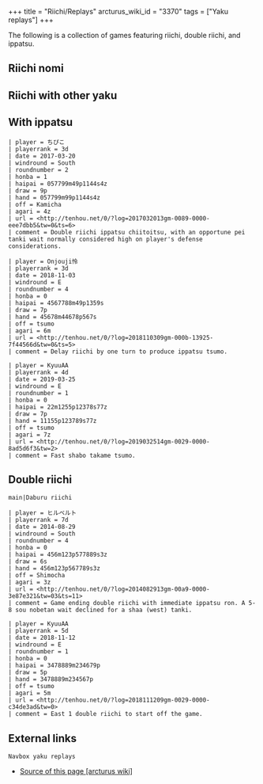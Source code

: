 +++
title = "Riichi/Replays"
arcturus_wiki_id = "3370"
tags = ["Yaku replays"]
+++

The following is a collection of games featuring riichi, double riichi, and ippatsu.

## Riichi nomi

## Riichi with other yaku

## With ippatsu

```Replay/Tenhou.net|
| player = ちぴこ
| playerrank = 3d
| date = 2017-03-20
| windround = South
| roundnumber = 2
| honba = 1
| haipai = 057799m49p1144s4z
| draw = 9p
| hand = 057799m99p1144s4z
| off = Kamicha
| agari = 4z
| url = <http://tenhou.net/0/?log=2017032013gm-0089-0000-eee7dbb5&tw=0&ts=6>
| comment = Double riichi ippatsu chiitoitsu, with an opportune pei tanki wait normally considered high on player's defense considerations.
```
```Replay/Tenhou.net|
| player = Onjouji怜
| playerrank = 3d
| date = 2018-11-03
| windround = E
| roundnumber = 4
| honba = 0
| haipai = 4567788m49p1359s
| draw = 7p
| hand = 45678m44678p567s
| off = tsumo
| agari = 6m
| url = <http://tenhou.net/0/?log=2018110309gm-000b-13925-7f44566d&tw=0&ts=5>
| comment = Delay riichi by one turn to produce ippatsu tsumo.
```
```Replay/Tenhou.net|
| player = KyuuAA
| playerrank = 4d
| date = 2019-03-25
| windround = E
| roundnumber = 1
| honba = 0
| haipai = 22m1255p12378s77z
| draw = 7p
| hand = 11155p123789s77z
| off = tsumo
| agari = 7z
| url = <http://tenhou.net/0/?log=2019032514gm-0029-0000-8ad5d6f3&tw=2>
| comment = Fast shabo takame tsumo.
```

## Double riichi

```main|Daburu riichi```

```Replay/Tenhou.net|
| player = ヒルベルト
| playerrank = 7d
| date = 2014-08-29
| windround = South
| roundnumber = 4
| honba = 0
| haipai = 456m123p577889s3z
| draw = 6s
| hand = 456m123p567789s3z
| off = Shimocha
| agari = 3z
| url = <http://tenhou.net/0/?log=2014082913gm-00a9-0000-3e87e321&tw=03&ts=11>
| comment = Game ending double riichi with immediate ippatsu ron. A 5-8 sou nobetan wait declined for a shaa (west) tanki.
```
```Replay/Tenhou.net|
| player = KyuuAA
| playerrank = 5d
| date = 2018-11-12
| windround = E
| roundnumber = 1
| honba = 0
| haipai = 3478889m234679p
| draw = 5p
| hand = 3478889m234567p
| off = tsumo
| agari = 5m
| url = <http://tenhou.net/0/?log=2018111209gm-0029-0000-c34de3ad&tw=0>
| comment = East 1 double riichi to start off the game.
```

## External links

```Navbox yaku replays```
- [Source of this page [arcturus wiki]](http://arcturus.su/wiki/Riichi/Replays)